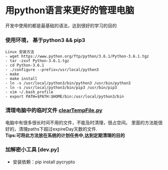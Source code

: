 # 用python语言来更好的管理电脑
开发中使用的都是最基础的语法，达到很好的学习的目的

### 使用环境， 基于python3 && pip3
```
Linux 安装方法
- wget https://www.python.org/ftp/python/3.6.1/Python-3.6.1.tgz
- tar -zxvf Python-3.6.1.tgz
- cd Python-3.6.1
- ./configure --prefix=/usr/local/python3
- make
- make install
- ln -s /usr/local/python3/bin/python3 /usr/bin/python3
- ln -s /usr/local/python3/bin/pip3 /usr/bin/pip3
- vim ~/.bash_profile
- export PATH=$PATH:$HOME/bin:/usr/local/python3/bin
```

### 清理电脑中的临时文件 [clearTempFile.py](https://github.com/nvkwo3314200/ComputerTools/blob/master/clearTempFile.py)
电脑中有很多很长时间不用的文件，不能及时清理，很占空间。
里面的方法能很好的，清理paths下超过expireDay天数的文件.
<br>
**Tips:可将此方法放在系统的计划任务中,达到定期清理的目的**

### 加解密小工具 [dev.py]
- 安装依赖：pip install pycrypto
